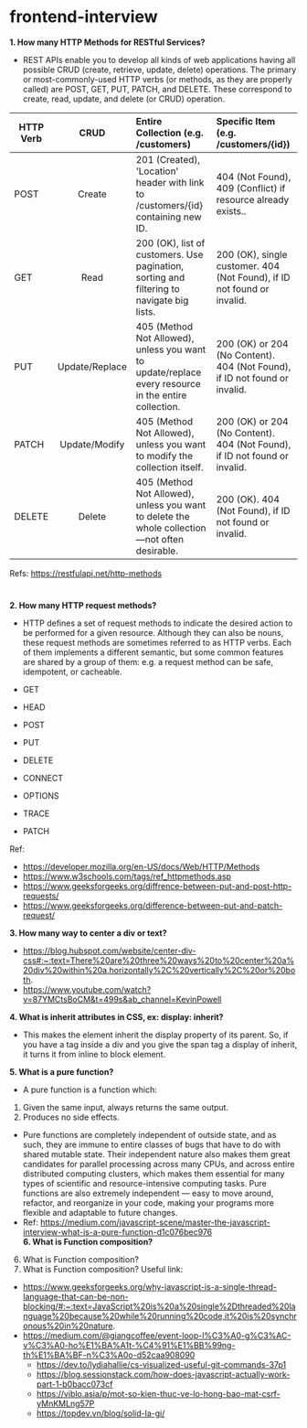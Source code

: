 # frontend-interview
**1. How many HTTP Methods for RESTful Services?**
- REST APIs enable you to develop all kinds of web applications having all possible CRUD (create, retrieve, update, delete) operations. The primary or most-commonly-used HTTP verbs (or methods, as they are properly called) are POST, GET, PUT, PATCH, and DELETE. These correspond to create, read, update, and delete (or CRUD) operation.

| HTTP Verb        | CRUD           | Entire Collection (e.g. /customers)  | Specific Item (e.g. /customers/{id})
| ---------------- |:--------------:| :------------------------------------| :------------------------------------|
| POST      | Create | 201 (Created), 'Location' header with link to /customers/{id} containing new ID. | 404 (Not Found), 409 (Conflict) if resource already exists..
| GET       | Read | 200 (OK), list of customers. Use pagination, sorting and filtering to navigate big lists. | 200 (OK), single customer. 404 (Not Found), if ID not found or invalid.
| PUT  | Update/Replace	 | 405 (Method Not Allowed), unless you want to update/replace every resource in the entire collection. | 200 (OK) or 204 (No Content). 404 (Not Found), if ID not found or invalid.
| PATCH  | Update/Modify |405 (Method Not Allowed), unless you want to modify the collection itself. | 	200 (OK) or 204 (No Content). 404 (Not Found), if ID not found or invalid.
| DELETE  | Delete | 405 (Method Not Allowed), unless you want to delete the whole collection—not often desirable. |200 (OK). 404 (Not Found), if ID not found or invalid.

Refs: https://restfulapi.net/http-methods
#
**2. How many HTTP request methods?**
-  HTTP defines a set of request methods to indicate the desired action to be performed for a given resource. Although they can also be nouns, these request methods are sometimes referred to as HTTP verbs. Each of them implements a different semantic, but some common features are shared by a group of them: e.g. a request method can be safe, idempotent, or cacheable.

- GET
- HEAD
- POST
- PUT
- DELETE
- CONNECT
- OPTIONS
- TRACE
- PATCH

Ref: 
- https://developer.mozilla.org/en-US/docs/Web/HTTP/Methods
- https://www.w3schools.com/tags/ref_httpmethods.asp
- https://www.geeksforgeeks.org/diffrence-between-put-and-post-http-requests/
- https://www.geeksforgeeks.org/difference-between-put-and-patch-request/

**3. How many way to center a div or text?**
- https://blog.hubspot.com/website/center-div-css#:~:text=There%20are%20three%20ways%20to%20center%20a%20div%20within%20a,horizontally%2C%20vertically%2C%20or%20both.
- https://www.youtube.com/watch?v=87YMCtsBoCM&t=499s&ab_channel=KevinPowell

**4. What is inherit attributes in CSS, ex: display: inherit?**
- This makes the element inherit the display property of its parent. So, if you have a <span> tag inside a div and you give the span tag a display of inherit, it turns it from inline to block element. 
  
**5. What is a pure function?**
  - A pure function is a function which: 
  1. Given the same input, always returns the same output. 
  2. Produces no side effects.
  - Pure functions are completely independent of outside state, and as such, they are immune to entire classes of bugs that have to do with shared mutable state. Their independent nature also makes them great candidates for parallel processing across many CPUs, and across entire distributed computing clusters, which makes them essential for many types of scientific and resource-intensive computing tasks.
Pure functions are also extremely independent — easy to move around, refactor, and reorganize in your code, making your programs more flexible and adaptable to future changes.
  - Ref: https://medium.com/javascript-scene/master-the-javascript-interview-what-is-a-pure-function-d1c076bec976  
**6. What is Function composition?**
  6. What is Function composition?
  7.  What is Function composition?
  Useful link:
- https://www.geeksforgeeks.org/why-javascript-is-a-single-thread-language-that-can-be-non-blocking/#:~:text=JavaScript%20is%20a%20single%2Dthreaded%20language%20because%20while%20running%20code,it%20is%20synchronous%20in%20nature.
- https://medium.com/@giangcoffee/event-loop-l%C3%A0-g%C3%AC-v%C3%A0-ho%E1%BA%A1t-%C4%91%E1%BB%99ng-th%E1%BA%BF-n%C3%A0o-d52caa908090
  - https://dev.to/lydiahallie/cs-visualized-useful-git-commands-37p1
  - https://blog.sessionstack.com/how-does-javascript-actually-work-part-1-b0bacc073cf
  - https://viblo.asia/p/mot-so-kien-thuc-ve-lo-hong-bao-mat-csrf-yMnKMLng57P
  - https://topdev.vn/blog/solid-la-gi/
